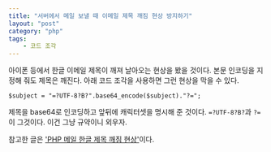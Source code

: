 ```yaml
---
title: "서버에서 메일 보낼 때 이메일 제목 깨짐 현상 방지하기"
layout: "post"
category: "php"
tags: 
    - 코드 조각
---
```


아이폰 등에서 한글 이메일 제목이 깨져 날아오는 현상을 봤을 것이다. 본문 인코딩을 지정해 줘도 제목은 깨진다. 아래 코드 조각을 사용하면 그런 현상을 막을 수 있다.

    $subject = "=?UTF-8?B?".base64_encode($subject)."?=";

제목을 base64로 인코딩하고 앞뒤에 캐릭터셋을 명시해 준 것이다. `=?UTF-8?B?`과 `?=`이 그것이다. 이건 그냥 규약이니 외우자.

참고한 글은 ['PHP 메일 한글 제목 깨짐 현상'](http://keepingstar.tistory.com/22)이다.